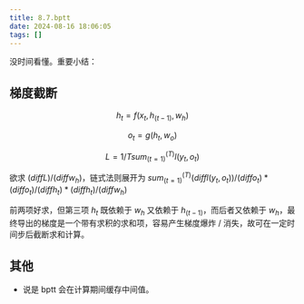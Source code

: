 ```yaml
---
title: 8.7.bptt
date: 2024-08-16 18:06:05
tags: []
---
```

没时间看懂。重要小结：

## 梯度截断

$$h_t = f(x_t, h_(t - 1), w_h)$$

$$o_t = g(h_t, w_o)$$

$$L = 1 / T sum_(t = 1)^(T) l(y_t, o_t)$$

欲求 $(diff L) / (diff w_h)$，链式法则展开为 $sum_(t = 1)^(T) (diff l(y_t, o_t)) / (diff o_t) * (diff o_t) / (diff h_t) * (diff h_t) / (diff w_h)$

前两项好求，但第三项 $h_t$ 既依赖于 $w_h$ 又依赖于 $h_(t - 1)$，而后者又依赖于 $w_h$，最终导出的梯度是一个带有求积的求和项，容易产生梯度爆炸 / 消失，故可在一定时间步后截断求和计算。

## 其他

- 说是 bptt 会在计算期间缓存中间值。
